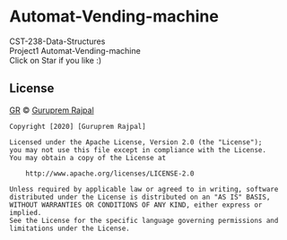 # Automat-Vending-machine
 CST-238-Data-Structures<br>
 Project1 Automat-Vending-machine<br>
 Click on Star if you like :)
 <br>
## License
[GR](LICENSE.md) © [Guruprem Rajpal](https://instagram.com/gurupremrajpal)


    Copyright [2020] [Guruprem Rajpal]

    Licensed under the Apache License, Version 2.0 (the "License");
    you may not use this file except in compliance with the License.
    You may obtain a copy of the License at

        http://www.apache.org/licenses/LICENSE-2.0

    Unless required by applicable law or agreed to in writing, software
    distributed under the License is distributed on an "AS IS" BASIS,
    WITHOUT WARRANTIES OR CONDITIONS OF ANY KIND, either express or implied.
    See the License for the specific language governing permissions and
    limitations under the License.

